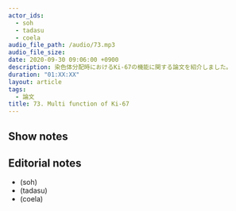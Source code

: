```yaml
---
actor_ids:
  - soh
  - tadasu
  - coela
audio_file_path: /audio/73.mp3
audio_file_size: 
date: 2020-09-30 09:06:00 +0900
description: 染色体分配時におけるKi-67の機能に関する論文を紹介しました。
duration: "01:XX:XX"
layout: article
tags:
  - 論文
title: 73. Multi function of Ki-67 
---
```

## Show notes

## Editorial notes
- (soh)
- (tadasu)
- (coela)
